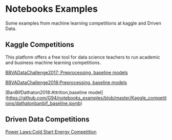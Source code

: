 # Notebooks Examples
 Some examples from machine learning competitions at kaggle and Driven Data.
 
 
 ## Kaggle Competitions
 This platform offers a free tool for data science teachers to run academic and business machine learning competitions.
 
[BBVADataChallenge2017: Preprocessing, baseline models](https://github.com/G94/notebooks_examples/blob/master/Kaggle_competitions/bbvadatachallenge2017_notebook.ipynb)

[BBVADataChallenge2018:Preprocessing, baseline models](https://github.com/G94/notebooks_examples/blob/master/Kaggle_competitions/bbvadatachallenge2018_notebook.ipynb)

[BanBifDathaton2018:Attrition,baseline model]
(https://github.com/G94/notebooks_examples/blob/master/Kaggle_competitions/dathatonbanbif_baseline.ipynb)

## Driven Data Competitions
[Power Laws:Cold Start Energy Competition](https://github.com/G94/notebooks_examples/blob/master/drivendata_competitions/Cold%20Start%20Energy_EDA.ipynb)
